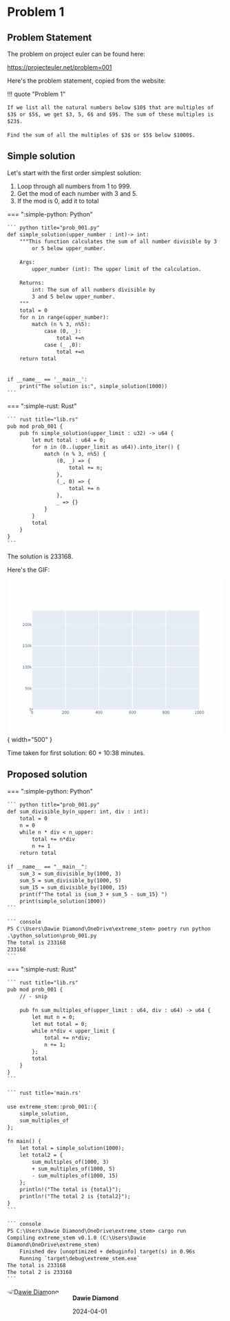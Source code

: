 # Problem 1

## Problem Statement
The problem on project euler can be found here:

<a href="https://projecteuler.net/problem=001" target="_blank">https://projecteuler.net/problem=001</a>

Here's the problem statement, copied from the website:

!!! quote "Problem 1"

    If we list all the natural numbers below $10$ that are multiples of $3$ or $5$, we get $3, 5, 6$ and $9$. The sum of these multiples is $23$.

    Find the sum of all the multiples of $3$ or $5$ below $1000$.


## Simple solution

Let's start with the first order simplest solution:

1.  Loop through all numbers from $1$ to $999$.
2.  Get the mod of each number with $3$ and $5$.
3.  If the mod is 0, add it to total


=== ":simple-python: Python"

    ``` python title="prob_001.py"
    def simple_solution(upper_number : int)-> int:
        """This function calculates the sum of all number divisible by 3 
            or 5 below upper_number.

        Args:
            upper_number (int): The upper limit of the calculation.

        Returns:
            int: The sum of all numbers divisible by 
            3 and 5 below upper_number.
        """
        total = 0
        for n in range(upper_number):
            match (n % 3, n%5):
                case (0, _):
                    total +=n
                case (_ ,0):
                    total +=n
        return total
    

    if __name__ == '__main__':
        print("The solution is:", simple_solution(1000))
    ```

=== ":simple-rust: Rust"

    ``` rust title="lib.rs"
    pub mod prob_001 {
        pub fn simple_solution(upper_limit : u32) -> u64 {
            let mut total : u64 = 0;
            for n in (0..(upper_limit as u64)).into_iter() {
                match (n % 3, n%5) {
                    (0, _) => {
                        total += n;
                    },
                    (_, 0) => {
                        total += n
                    },
                    _ => {}
                }
            }
            total
        }
    }
    ```

The solution is 233168.

Here's the GIF:

![GIF](prob_001.gif){ width="500" }

Time taken for first solution: 60 + 10:38 minutes.

## Proposed solution
=== ":simple-python: Python"

    ``` python title="prob_001.py"
    def sum_divisible_by(n_upper: int, div : int):
        total = 0
        n = 0
        while n * div < n_upper:
            total += n*div
            n += 1
        return total

    if __name__ == "__main__":
        sum_3 = sum_divisible_by(1000, 3)
        sum_5 = sum_divisible_by(1000, 5)
        sum_15 = sum_divisible_by(1000, 15)
        print(f"The total is {sum_3 + sum_5 - sum_15} ")
        print(simple_solution(1000))
    ```

    ``` console
    PS C:\Users\Dawie Diamond\OneDrive\extreme_stem> poetry run python .\python_solution\prob_001.py
    The total is 233168 
    233168
    ```


=== ":simple-rust: Rust"

    ``` rust title="lib.rs"
    pub mod prob_001 {
        // - snip

        pub fn sum_multiples_of(upper_limit : u64, div : u64) -> u64 {
            let mut n = 0;
            let mut total = 0;
            while n*div < upper_limit {
                total += n*div;
                n += 1;
            };
            total
        }
    }
    ```

    ``` rust title='main.rs'

    use extreme_stem::prob_001::{
        simple_solution,
        sum_multiples_of
    };

    fn main() {
        let total = simple_solution(1000);
        let total2 = {
            sum_multiples_of(1000, 3) 
            + sum_multiples_of(1000, 5)
            - sum_multiples_of(1000, 15)
        };
        println!("The total is {total}");
        println!("The total 2 is {total2}");
    }
    ```

    ``` console
    PS C:\Users\Dawie Diamond\OneDrive\extreme_stem> cargo run      
    Compiling extreme_stem v0.1.0 (C:\Users\Dawie Diamond\OneDrive\extreme_stem)
        Finished dev [unoptimized + debuginfo] target(s) in 0.96s
        Running `target\debug\extreme_stem.exe`
    The total is 233168
    The total 2 is 233168
    ```

<div style='display:flex'>
    <div>
        <a target="_blank" href="https://www.bladesight.com" class="" title="Dawie Diamond" style="border-radius:100%;"> 
            <img src="https://github.com/Bladesight.png?size=300" alt="Dawie Diamond" style="
            border-radius: 100%;
            width: 4.0rem;
        ">
        </a>
    </div>
    <div style='margin-left:2rem'>
        <p>
            <strong>Dawie Diamond</strong>
        </p>
        <p>
            2024-04-01
        </p>
    </div>
</div>